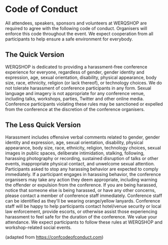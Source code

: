 # Code of Conduct

All attendees, speakers, sponsors and volunteers at WERQSHOP are required to agree with the following code of conduct.
Organisers will enforce this code throughout the event.
We expect cooperation from all participants to help ensure a safe environment for everybody.

## The Quick Version

WERQSHOP is dedicated to providing a harassment-free conference experience for everyone, regardless of gender, gender identity and expression, age, sexual orientation, disability, physical appearance, body size, race, ethnicity, religion (or lack thereof), or technology choices.
We do not tolerate harassment of conference participants in any form.
Sexual language and imagery is not appropriate for any conference venue, including talks, workshops, parties, Twitter and other online media.
Conference participants violating these rules may be sanctioned or expelled from the conference at the discretion of the conference organisers.

## The Less Quick Version

Harassment includes offensive verbal comments related to gender, gender identity and expression, age, sexual orientation, disability, physical appearance, body size, race, ethnicity, religion, technology choices, sexual images in public spaces, deliberate intimidation, stalking, following, harassing photography or recording, sustained disruption of talks or other events, inappropriate physical contact, and unwelcome sexual attention.
Participants asked to stop any harassing behavior are expected to comply immediately.
If a participant engages in harassing behavior, the conference organisers may take any action they deem appropriate, including warning the offender or expulsion from the conference.
If you are being harassed, notice that someone else is being harassed, or have any other concerns, please contact a member of conference staff immediately.
Conference staff can be identified as they'll be wearing orange/yellow lanyards.
Conference staff will be happy to help participants contact hotel/venue security or local law enforcement, provide escorts, or otherwise assist those experiencing harassment to feel safe for the duration of the conference. We value your attendance.
We expect participants to follow these rules at WERQSHOP and workshop-related social events.

(adapted from https://confcodeofconduct.com)
